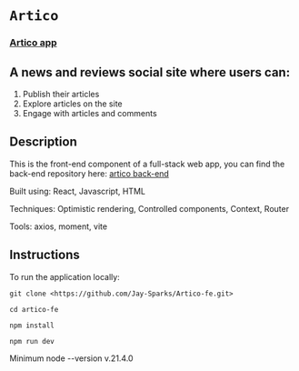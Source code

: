 # `Artico`


### [Artico app](https://artico-app-js.netlify.app/)

## A news and reviews social site where users can:

1. Publish their articles
2. Explore articles on the site
3. Engage with articles and comments


## Description

This is the front-end component of a full-stack web app, you can find the back-end repository here:
[artico back-end](https://github.com/Jay-Sparks/artico)

Built using: React, Javascript, HTML

Techniques: Optimistic rendering, Controlled components, Context, Router

Tools: axios, moment, vite

## Instructions

To run the application locally:

`git clone <https://github.com/Jay-Sparks/Artico-fe.git>`

`cd artico-fe`

`npm install`

`npm run dev`


Minimum node --version v.21.4.0